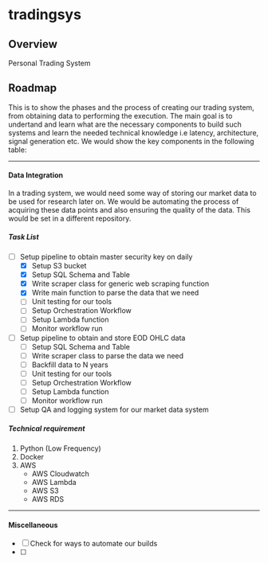 # tradingsys
<h2>Overview</h2>
Personal Trading System
<br>
<h2>Roadmap</h2>
<p>This is to show the phases and the process of creating our trading system, from obtaining data to performing the execution. The main goal is to undertand and learn what are the necessary components to build such systems and learn the needed technical knowledge i.e latency, architecture, signal generation etc. We would show the key components in the following table:</p>

<hr>

#### Data Integration
In a trading system, we would need some way of storing our market data to be used for research later on. We would be automating the process of acquiring these data points and also ensuring the quality of the data. This would be set in a different repository.

##### Task List
- [ ] Setup pipeline to obtain master security key on daily
    - [x] Setup S3 bucket
    - [x] Setup SQL Schema and Table
    - [x] Write scraper class for generic web scraping function
    - [x] Write main function to parse the data that we need
    - [ ] Unit testing for our tools
    - [ ] Setup Orchestration Workflow
    - [ ] Setup Lambda function
    - [ ] Monitor workflow run
- [ ] Setup pipeline to obtain and store EOD OHLC data
    - [ ] Setup SQL Schema and Table
    - [ ] Write scraper class to parse the data we need
    - [ ] Backfill data to N years
    - [ ] Unit testing for our tools
    - [ ] Setup Orchestration Workflow
    - [ ] Setup Lambda function
    - [ ] Monitor workflow run
- [ ] Setup QA and logging system for our market data system

##### Technical requirement
1. Python (Low Frequency)
2. Docker
3. AWS
    - AWS Cloudwatch
    - AWS Lambda
    - AWS S3
    - AWS RDS

<hr>

#### Miscellaneous
- [ ] Check for ways to automate our builds
- [ ] 